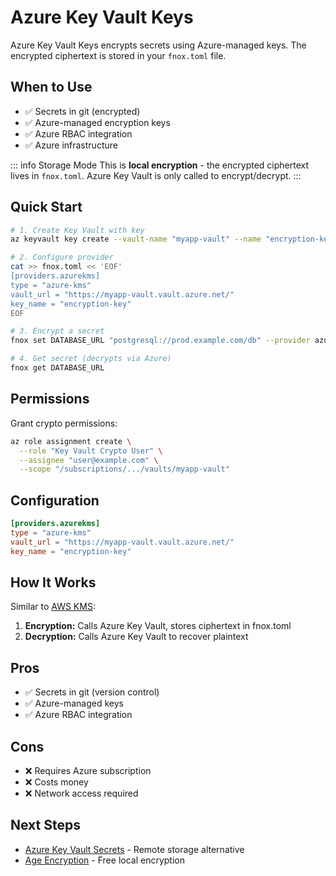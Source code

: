 # Azure Key Vault Keys

Azure Key Vault Keys encrypts secrets using Azure-managed keys. The encrypted ciphertext is stored in your `fnox.toml` file.

## When to Use

- ✅ Secrets in git (encrypted)
- ✅ Azure-managed encryption keys
- ✅ Azure RBAC integration
- ✅ Azure infrastructure

::: info Storage Mode
This is **local encryption** - the encrypted ciphertext lives in `fnox.toml`. Azure Key Vault is only called to encrypt/decrypt.
:::

## Quick Start

```bash
# 1. Create Key Vault with key
az keyvault key create --vault-name "myapp-vault" --name "encryption-key" --protection software

# 2. Configure provider
cat >> fnox.toml << 'EOF'
[providers.azurekms]
type = "azure-kms"
vault_url = "https://myapp-vault.vault.azure.net/"
key_name = "encryption-key"
EOF

# 3. Encrypt a secret
fnox set DATABASE_URL "postgresql://prod.example.com/db" --provider azurekms

# 4. Get secret (decrypts via Azure)
fnox get DATABASE_URL
```

## Permissions

Grant crypto permissions:

```bash
az role assignment create \
  --role "Key Vault Crypto User" \
  --assignee "user@example.com" \
  --scope "/subscriptions/.../vaults/myapp-vault"
```

## Configuration

```toml
[providers.azurekms]
type = "azure-kms"
vault_url = "https://myapp-vault.vault.azure.net/"
key_name = "encryption-key"
```

## How It Works

Similar to [AWS KMS](/providers/aws-kms):

1. **Encryption:** Calls Azure Key Vault, stores ciphertext in fnox.toml
2. **Decryption:** Calls Azure Key Vault to recover plaintext

## Pros

- ✅ Secrets in git (version control)
- ✅ Azure-managed keys
- ✅ Azure RBAC integration

## Cons

- ❌ Requires Azure subscription
- ❌ Costs money
- ❌ Network access required

## Next Steps

- [Azure Key Vault Secrets](/providers/azure-sm) - Remote storage alternative
- [Age Encryption](/providers/age) - Free local encryption
